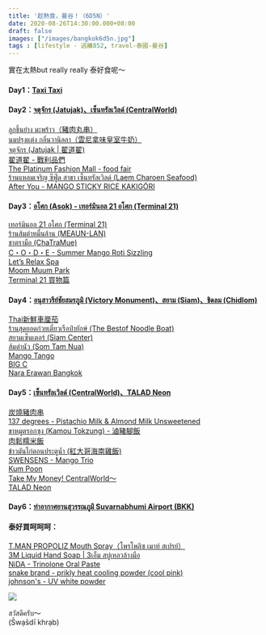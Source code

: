 ```yaml
---
title: '趁熱食，曼谷！（6D5N）'
date: 2020-08-26T14:30:00.000+08:00
draft: false
images: ["/images/bangkok6d5n.jpg"]
tags : [lifestyle - 逃離852, travel-泰國-曼谷]
---
```


實在太熱but really really 泰好食呢～  
  
  
#### Day1：[Taxi Taxi](https://hidie.net/bangkok1/)  
  
  
#### Day2：[จตุจักร (Jatujak)、เซ็นทรัลเวิลด์ (CentralWorld)](https://hidie.net/bangkok2/)  
[ลูกชิ้นย่าง มะพร้าว（豬肉丸串）](https://hidie.net/bangkok2a/)  
[นมปรุงแต่ง กลิ่นวานิลลา（雲尼拿味皇室牛奶）](https://hidie.net/bangkok2b/)  
[จตุจักร (Jatujak | 翟道翟)](https://hidie.net/bangkok2c/)  
[翟道翟 - 戰利品們](https://hidie.net/bangkok2d/)  
[The Platinum Fashion Mall - food fair](https://hidie.net/bangkok2e/)  
[ร้านแหลมเจริญ ซีฟู๊ด สาขา เซ็นทรัลเวิลด์ (Laem Charoen Seafood)](https://hidie.net/bangkok2f/)  
[After You - MANGO STICKY RICE KAKIGŌRI](https://hidie.net/bangkok2g/)  
  
  
#### Day3：[อโศก (Asok) - เทอร์มินอล 21 อโศก (Terminal 21)](https://hidie.net/bangkok3/)  
[เทอร์มินอล 21 อโศก (Terminal 21)](https://hidie.net/bangkok3a/)  
[ร้านส้มตำหมื่นล้าน (MEAUN-LAN)](https://hidie.net/bangkok3b/)  
[ชาตรามือ (ChaTraMue)](https://hidie.net/bangkok3c/)  
[C・O・D・E - Summer Mango Roti Sizzling](https://hidie.net/bangkok3d/)  
[Let’s Relax Spa](https://hidie.net/bangkok3e/)  
[Moom Muum Park](https://hidie.net/bangkok3f/)  
[Terminal 21 買物篇](https://hidie.net/bangkok3g/)  
  
  
#### Day4：[อนุสาวรีย์ชัยสมรภูมิ (Victory Monument)、สยาม (Siam)、ชิดลม (Chidlom)](https://hidie.net/bangkok4/)  
[Thai新鮮車厘茄](https://hidie.net/bangkok4a/)  
[ร้านสุดยอดก๋วยเตี๋ยวเรือป๋ายักษ์ (The Bestof Noodle Boat)](https://hidie.net/bangkok4b/)  
[สยามเซ็นเตอร์ (Siam Center)](https://hidie.net/bangkok4c/)  
[ส้มตำนัว (Som Tam Nua)](https://hidie.net/bangkok4d/)  
[Mango Tango](https://hidie.net/bangkok4e/)  
[BIG C](https://hidie.net/bangkok4f/)  
[Nara Erawan Bangkok](https://hidie.net/bangkok4g/)  

  
#### Day5：[เซ็นทรัลเวิลด์ (CentralWorld)、TALAD Neon](https://hidie.net/bangkok5/)  
[炭燒豬肉串](https://hidie.net/bangkok5a/)  
[137 degrees - Pistachio Milk & Almond Milk Unsweetened](https://hidie.net/bangkok5b/)  
[ขาหมูตรอกซุง (Kamou Tokzung) - 滷豬腳飯](https://hidie.net/bangkok5c/)  
[肉鬆糯米飯](https://hidie.net/bangkok5d/)  
[ข้าวมันไก่ตอนประตูน้ำ (紅大哥海南雞飯)](https://hidie.net/bangkok5e/)  
[SWENSENS - Mango Trio](https://hidie.net/bangkok5f/)  
[Kum Poon](https://hidie.net/bangkok5g/)  
[Take My Money! CentralWorld～](https://hidie.net/bangkok5h/)  
[TALAD Neon](https://hidie.net/bangkok5i/)  
  
  
#### Day6：[ท่าอากาศยานสุวรรณภูมิ Suvarnabhumi Airport (BKK)](https://hidie.net/bangkok6/)  
  
  
  
  
#### 泰好買呵呵呵：  
[T.MAN PROPOLIZ Mouth Spray（โพรโพลิซ เมาท์ สเปรย์）](https://hidie.net/tmanpropoliz/)  
[3M Liquid Hand Soap | 3เอ็ม สบู่เหลวล้างมือ](https://hidie.net/mmmsoap/)  
[NiDA - Trinolone Oral Paste](https://hidie.net/nidaoral/)  
[snake brand - prikly heat cooling powder (cool pink)](https://hidie.net/snakebrand/)  
[johnson's - UV white powder](https://hidie.net/johnsonsuvpowder/)  


![](/images/bangkok6d5n.jpg)

สวัสดีครับ～  
(S̄wạs̄dī khrạb)
